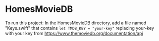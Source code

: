 # HomesMovieDB

To run this project: In the HomesMovieDB directory, add a file named "Keys.swift" that contains ```let TMDB_KEY = "your-key"``` replacing your-key with your key from https://www.themoviedb.org/documentation/api
